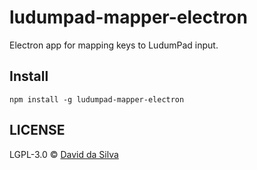 # ludumpad-mapper-electron

Electron app for mapping keys to LudumPad input.

## Install

```
npm install -g ludumpad-mapper-electron
```

## LICENSE

LGPL-3.0 © [David da Silva]

[David da Silva]: http://dasilvacont.in
